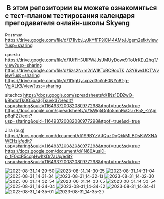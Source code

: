 <h2>&nbsp;В этом репозитории вы можете ознакомиться с тест-планом тестирования календаря преподавателя онлайн-школы Skyeng</h2>

Postman 
https://drive.google.com/file/d/171lvbvLyJkYfFP9jCi44AMpJJgem2efk/view?usp=sharing

qase.io
https://drive.google.com/file/d/1UfFH3UIPWJJsUMUyDowx9ToUrKDu2hqT/view?usp=sharing
https://drive.google.com/file/d/1izs2Nkm2nWIKTxBC9ocTK_A3Y9wsUCTV/view?usp=sharing
https://drive.google.com/file/d/1I1rgUysxpzd3cAnF0NYo8f-g-VgjXLK8/view?usp=sharing

sitechco
https://docs.google.com/spreadsheets/d/1Nz1DD2wQ-kBbdotTk0G5xa3gTsuvk37o/edit?usp=sharing&ouid=116493720082080977298&rtpof=true&sd=true
https://docs.google.com/spreadsheets/d/1sWg5Gqfo5mnNxCsr7F5S_-2Ajnp6qFZZ/edit?usp=sharing&ouid=116493720082080977298&rtpof=true&sd=true

Jira (bug)
https://docs.google.com/document/d/1S9BYzVUQuzDqQbkMLBDsKiWXNAWEHziy/edit?usp=sharing&ouid=116493720082080977298&rtpof=true&sd=true
https://docs.google.com/document/d/1N60AusiC-p_fF0xxR5ccpHw1tkDr7aUq/edit?usp=sharing&ouid=116493720082080977298&rtpof=true&sd=true

![2023-08-31_14-29-50](https://github.com/1997Yana/1997Yana/assets/143534418/d7b626ab-9d19-4695-9d8c-324f05e0bbfc)
![2023-08-31_14-30-25](https://github.com/1997Yana/1997Yana/assets/143534418/9cefcb37-ecdf-4eb2-b281-984b0a8e6925)
![2023-08-31_14-31-04](https://github.com/1997Yana/1997Yana/assets/143534418/69518a2e-dd13-49ab-8494-470394f26986)
![2023-08-31_14-31-34](https://github.com/1997Yana/1997Yana/assets/143534418/0efd0d87-70af-4752-ae24-83a20c9d29f0)
![2023-08-31_14-32-13](https://github.com/1997Yana/1997Yana/assets/143534418/489506f1-ce71-4eb9-80d8-e263732c749b)
![2023-08-31_14-32-30](https://github.com/1997Yana/1997Yana/assets/143534418/a436ab32-1867-4dc9-990d-51027a9b62fc)
![2023-08-31_14-32-54](https://github.com/1997Yana/1997Yana/assets/143534418/80e964db-0283-4ed3-9926-89945d999a2e)
![2023-08-31_14-33-05](https://github.com/1997Yana/1997Yana/assets/143534418/c04f4e7d-35bc-4c1c-89a6-b15388279193)
![2023-08-31_14-33-54](https://github.com/1997Yana/1997Yana/assets/143534418/ac312558-06e1-4516-8de3-67c7e4b75e08)
![2023-08-31_14-34-04](https://github.com/1997Yana/1997Yana/assets/143534418/8d714f76-1330-4774-aac1-55ed8eba983b)
![2023-08-31_14-34-22](https://github.com/1997Yana/1997Yana/assets/143534418/c57d7fbe-4d5e-447e-918d-ef14c2440f80)
![2023-08-31_14-34-41](https://github.com/1997Yana/1997Yana/assets/143534418/d800cd46-219e-4c6b-a462-80622633dd5a)
![2023-08-31_14-35-01](https://github.com/1997Yana/1997Yana/assets/143534418/37333706-daf7-44e2-85b0-d3f1530a25d6)
![2023-08-31_14-35-20](https://github.com/1997Yana/1997Yana/assets/143534418/79c7bcc1-4adb-4b92-968e-a30adf2a95c8)



